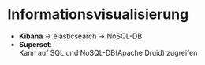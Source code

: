 # Informationsvisualisierung
- __Kibana__ -> elasticsearch -> NoSQL-DB
- __Superset__:  
Kann auf SQL und NoSQL-DB(Apache Druid) zugreifen